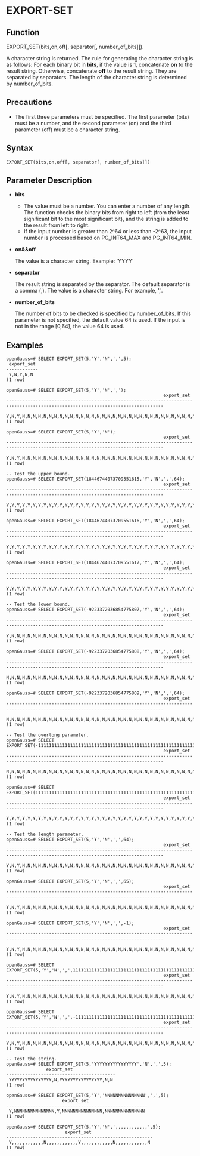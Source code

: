 # EXPORT-SET 

## Function<a name="en-us_topic_0283137542_en-us_topic_0237122167_en-us_topic_0059778902_s86b6c9741c7741d3976c5e358e8d5486"></a>

EXPORT_SET(bits,on,off[, separator[, number_of_bits]]).

A character string is returned. The rule for generating the character string is as follows: For each binary bit in **bits**, if the value is 1, concatenate **on** to the result string. Otherwise, concatenate **off** to the result string. They are separated by separators. The length of the character string is determined by number\_of\_bits.

## Precautions <a name="en-us_topic_0283137542_en-us_topic_0237122167_en-us_topic_0059778902_sdd2da7fe44624eb99ee77013ff96c6bd"></a>

- The first three parameters must be specified. The first parameter (bits) must be a number, and the second parameter (on) and the third parameter (off) must be a character string.


## Syntax<a name="en-us_topic_0283137542_en-us_topic_0237122167_en-us_topic_0059778902_se242be9719f44731b261539dbd42d7b9"></a>

```
EXPORT_SET(bits,on,off[, separator[, number_of_bits]])
```

## Parameter Description<a name="en-us_topic_0283137542_en-us_topic_0237122167_en-us_topic_0059778902_s06dfa4f09bfd4e0d9826a80e6a91b0a6"></a>

- **bits**

    - The value must be a number. You can enter a number of any length. The function checks the binary bits from right to left (from the least significant bit to the most significant bit), and the string is added to the result from left to right.
    - If the input number is greater than 2^64 or less than -2^63, the input number is processed based on PG\_INT64\_MAX and PG\_INT64\_MIN.

- **on&&off**

   The value is a character string. Example: 'YYYY'
- **separator**

    The result string is separated by the separator. The default separator is a comma (,). The value is a character string. For example, ','.

- **number_of_bits**

    The number of bits to be checked is specified by number\_of\_bits. If this parameter is not specified, the default value 64 is used. If the input is not in the range [0,64], the value 64 is used.

## Examples<a name="en-us_topic_0283137542_en-us_topic_0237122167_en-us_topic_0059778902_sfff14489321642278317cf06cd89810d"></a>

```
openGauss=# SELECT EXPORT_SET(5,'Y','N',',',5);
 export_set 
------------
 Y,N,Y,N,N
(1 row)

openGauss=# SELECT EXPORT_SET(5,'Y','N',',');
                                                           export_set                                                            
---------------------------------------------------------------------------------------------------------------------------------
 Y,N,Y,N,N,N,N,N,N,N,N,N,N,N,N,N,N,N,N,N,N,N,N,N,N,N,N,N,N,N,N,N,N,N,N,N,N,N,N,N,N,N,N,N,N,N,N,N,N,N,N,N,N,N,N,N,N,N,N,N,N,N,N,N
(1 row)

openGauss=# SELECT EXPORT_SET(5,'Y','N');
                                                           export_set                                                            
---------------------------------------------------------------------------------------------------------------------------------
 Y,N,Y,N,N,N,N,N,N,N,N,N,N,N,N,N,N,N,N,N,N,N,N,N,N,N,N,N,N,N,N,N,N,N,N,N,N,N,N,N,N,N,N,N,N,N,N,N,N,N,N,N,N,N,N,N,N,N,N,N,N,N,N,N
(1 row)

-- Test the upper bound.
openGauss=# SELECT EXPORT_SET(18446744073709551615,'Y','N',',',64);
                                                           export_set                                                            
---------------------------------------------------------------------------------------------------------------------------------
 Y,Y,Y,Y,Y,Y,Y,Y,Y,Y,Y,Y,Y,Y,Y,Y,Y,Y,Y,Y,Y,Y,Y,Y,Y,Y,Y,Y,Y,Y,Y,Y,Y,Y,Y,Y,Y,Y,Y,Y,Y,Y,Y,Y,Y,Y,Y,Y,Y,Y,Y,Y,Y,Y,Y,Y,Y,Y,Y,Y,Y,Y,Y,Y
(1 row)

openGauss=# SELECT EXPORT_SET(18446744073709551616,'Y','N',',',64);
                                                           export_set                                                            
---------------------------------------------------------------------------------------------------------------------------------
 Y,Y,Y,Y,Y,Y,Y,Y,Y,Y,Y,Y,Y,Y,Y,Y,Y,Y,Y,Y,Y,Y,Y,Y,Y,Y,Y,Y,Y,Y,Y,Y,Y,Y,Y,Y,Y,Y,Y,Y,Y,Y,Y,Y,Y,Y,Y,Y,Y,Y,Y,Y,Y,Y,Y,Y,Y,Y,Y,Y,Y,Y,Y,N
(1 row)

openGauss=# SELECT EXPORT_SET(18446744073709551617,'Y','N',',',64);
                                                           export_set                                                            
---------------------------------------------------------------------------------------------------------------------------------
 Y,Y,Y,Y,Y,Y,Y,Y,Y,Y,Y,Y,Y,Y,Y,Y,Y,Y,Y,Y,Y,Y,Y,Y,Y,Y,Y,Y,Y,Y,Y,Y,Y,Y,Y,Y,Y,Y,Y,Y,Y,Y,Y,Y,Y,Y,Y,Y,Y,Y,Y,Y,Y,Y,Y,Y,Y,Y,Y,Y,Y,Y,Y,N
(1 row)

-- Test the lower bound.
openGauss=# SELECT EXPORT_SET(-9223372036854775807,'Y','N',',',64);
                                                           export_set                                                            
---------------------------------------------------------------------------------------------------------------------------------
 Y,N,N,N,N,N,N,N,N,N,N,N,N,N,N,N,N,N,N,N,N,N,N,N,N,N,N,N,N,N,N,N,N,N,N,N,N,N,N,N,N,N,N,N,N,N,N,N,N,N,N,N,N,N,N,N,N,N,N,N,N,N,N,Y
(1 row)

openGauss=# SELECT EXPORT_SET(-9223372036854775808,'Y','N',',',64);
                                                           export_set                                                            
---------------------------------------------------------------------------------------------------------------------------------
 N,N,N,N,N,N,N,N,N,N,N,N,N,N,N,N,N,N,N,N,N,N,N,N,N,N,N,N,N,N,N,N,N,N,N,N,N,N,N,N,N,N,N,N,N,N,N,N,N,N,N,N,N,N,N,N,N,N,N,N,N,N,N,Y
(1 row)

openGauss=# SELECT EXPORT_SET(-9223372036854775809,'Y','N',',',64);
                                                           export_set                                                            
---------------------------------------------------------------------------------------------------------------------------------
 N,N,N,N,N,N,N,N,N,N,N,N,N,N,N,N,N,N,N,N,N,N,N,N,N,N,N,N,N,N,N,N,N,N,N,N,N,N,N,N,N,N,N,N,N,N,N,N,N,N,N,N,N,N,N,N,N,N,N,N,N,N,N,Y
(1 row)

-- Test the overlong parameter.
openGauss=# SELECT EXPORT_SET(-111111111111111111111111111111111111111111111111111111111111111111111111111111111111111111,'Y','N',',',64);
                                                           export_set                                                            
---------------------------------------------------------------------------------------------------------------------------------
 N,N,N,N,N,N,N,N,N,N,N,N,N,N,N,N,N,N,N,N,N,N,N,N,N,N,N,N,N,N,N,N,N,N,N,N,N,N,N,N,N,N,N,N,N,N,N,N,N,N,N,N,N,N,N,N,N,N,N,N,N,N,N,Y
(1 row)

openGauss=# SELECT EXPORT_SET(111111111111111111111111111111111111111111111111111111111111111111111111111111111111111111,'Y','N',',',64);
                                                           export_set                                                            
---------------------------------------------------------------------------------------------------------------------------------
 Y,Y,Y,Y,Y,Y,Y,Y,Y,Y,Y,Y,Y,Y,Y,Y,Y,Y,Y,Y,Y,Y,Y,Y,Y,Y,Y,Y,Y,Y,Y,Y,Y,Y,Y,Y,Y,Y,Y,Y,Y,Y,Y,Y,Y,Y,Y,Y,Y,Y,Y,Y,Y,Y,Y,Y,Y,Y,Y,Y,Y,Y,Y,N
(1 row)

-- Test the length parameter.
openGauss=# SELECT EXPORT_SET(5,'Y','N',',',64);
                                                           export_set                                                            
---------------------------------------------------------------------------------------------------------------------------------
 Y,N,Y,N,N,N,N,N,N,N,N,N,N,N,N,N,N,N,N,N,N,N,N,N,N,N,N,N,N,N,N,N,N,N,N,N,N,N,N,N,N,N,N,N,N,N,N,N,N,N,N,N,N,N,N,N,N,N,N,N,N,N,N,N
(1 row)

openGauss=# SELECT EXPORT_SET(5,'Y','N',',',65);
                                                           export_set                                                            
---------------------------------------------------------------------------------------------------------------------------------
 Y,N,Y,N,N,N,N,N,N,N,N,N,N,N,N,N,N,N,N,N,N,N,N,N,N,N,N,N,N,N,N,N,N,N,N,N,N,N,N,N,N,N,N,N,N,N,N,N,N,N,N,N,N,N,N,N,N,N,N,N,N,N,N,N
(1 row)

openGauss=# SELECT EXPORT_SET(5,'Y','N',',',-1);
                                                           export_set                                                            
---------------------------------------------------------------------------------------------------------------------------------
 Y,N,Y,N,N,N,N,N,N,N,N,N,N,N,N,N,N,N,N,N,N,N,N,N,N,N,N,N,N,N,N,N,N,N,N,N,N,N,N,N,N,N,N,N,N,N,N,N,N,N,N,N,N,N,N,N,N,N,N,N,N,N,N,N
(1 row)

openGauss=# SELECT EXPORT_SET(5,'Y','N',',',111111111111111111111111111111111111111111111111111111111111111111111111111111111);
                                                           export_set                                                            
---------------------------------------------------------------------------------------------------------------------------------
 Y,N,Y,N,N,N,N,N,N,N,N,N,N,N,N,N,N,N,N,N,N,N,N,N,N,N,N,N,N,N,N,N,N,N,N,N,N,N,N,N,N,N,N,N,N,N,N,N,N,N,N,N,N,N,N,N,N,N,N,N,N,N,N,N
(1 row)

openGauss=# SELECT EXPORT_SET(5,'Y','N',',',-111111111111111111111111111111111111111111111111111111111111111111111111111111111);
                                                           export_set                                                            
---------------------------------------------------------------------------------------------------------------------------------
 Y,N,Y,N,N,N,N,N,N,N,N,N,N,N,N,N,N,N,N,N,N,N,N,N,N,N,N,N,N,N,N,N,N,N,N,N,N,N,N,N,N,N,N,N,N,N,N,N,N,N,N,N,N,N,N,N,N,N,N,N,N,N,N,N
(1 row)

-- Test the string.
openGauss=# SELECT EXPORT_SET(5,'YYYYYYYYYYYYYYYY','N',',',5);
               export_set                
-----------------------------------------
 YYYYYYYYYYYYYYYY,N,YYYYYYYYYYYYYYYY,N,N
(1 row)

openGauss=# SELECT EXPORT_SET(5,'Y','NNNNNNNNNNNNNNN',',',5);
                     export_set                      
-----------------------------------------------------
 Y,NNNNNNNNNNNNNNN,Y,NNNNNNNNNNNNNNN,NNNNNNNNNNNNNNN
(1 row)

openGauss=# SELECT EXPORT_SET(5,'Y','N',',,,,,,,,,,,,',5);
                      export_set                       
-------------------------------------------------------
 Y,,,,,,,,,,,,N,,,,,,,,,,,,Y,,,,,,,,,,,,N,,,,,,,,,,,,N
(1 row)
```
